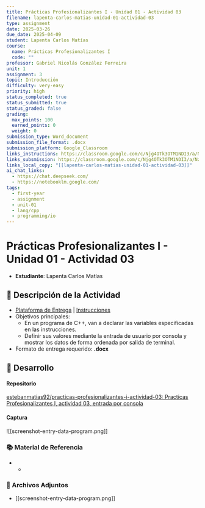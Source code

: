 ```yaml
---
title: Prácticas Profesionalizantes I - Unidad 01 - Actividad 03
filename: lapenta-carlos-matias-unidad-01-actividad-03
type: assignment
date: 2025-03-26
due_date: 2025-04-09
student: Lapenta Carlos Matías
course:
  name: Prácticas Profesionalizantes I
  code: ""
professor: Gabriel Nicolás González Ferreira
unit: 1
assignment: 3
topic: Introducción
difficulty: very-easy
priority: high
status_completed: true
status_submitted: true
status_graded: false
grading:
  max_points: 100
  earned_points: 0
  weight: 0
submission_type: Word_document
submission_file_format: .docx
submission_platform: Google_Classroom
links_instructions: https://classroom.google.com/c/Njg4OTk3OTM1NDI3/a/NzYyNzEzNjMzMzIy/details
links_subsmission: https://classroom.google.com/c/Njg4OTk3OTM1NDI3/a/NzYyNzEzNjMzMzIy/details
links_local_copy: "[[lapenta-carlos-matias-unidad-01-actividad-03]]"
ai_chat_links:
  - https://chat.deepseek.com/
  - https://notebooklm.google.com/
tags:
  - first-year
  - assignment
  - unit-01
  - lang/cpp
  - programming/io
---
```

# Prácticas Profesionalizantes I - Unidad 01 - Actividad 03
<!--
- **Materia**: `= this.course.name`
- **Unidad**: `= this.unit`
- **Actividad**: `= this.assignment`
- **Tema**: `= this.topic`
- **Profesor**: `= this.professor`
- **Estudiante**: `= this.student`
- **Fecha de entrega**: `= this.due_date`
- **Completado**: `= this.status_completed`
- **Instrucciones**: `= this.links_instructions`
- **Copia Local**: `= this.links_local_file`
- **Enlace de Entrega**: `= this.links_submission`
-->
- **Estudiante**: Lapenta Carlos Matías

## 📌 Descripción de la Actividad

- [Plataforma de Entrega](https://classroom.google.com/c/Njg4OTk3OTM1NDI3/a/NzYyNzEzNjMzMzIy/details) | [Instrucciones](https://classroom.google.com/c/Njg4OTk3OTM1NDI3/a/NzYyNzEzNjMzMzIy/details)
- Objetivos principales:
    - En un programa de C++, van a declarar las  variables especificadas en las instrucciones.
    - Definir sus valores mediante la entrada de usuario por consola y mostrar los datos de forma ordenada por salida de terminal.
- Formato de entrega requerido: **.docx**

## 📝 Desarrollo

#### Repositorio
[estebanmatias92/practicas-profesionalizantes-i-actividad-03: Practicas Profesionalizantes I, actividad 03, entrada por consola](https://github.com/estebanmatias92/practicas-profesionalizantes-i-actividad-03#)

#### Captura
![[screenshot-entry-data-program.png]]

### 📚 Material de Referencia

- -

### 📂 Archivos Adjuntos

- [[screenshot-entry-data-program.png]]